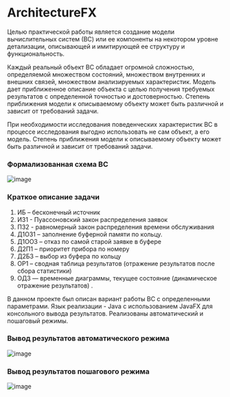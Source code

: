 # ArchitectureFX
Целью практической работы	является создание модели вычислительных систем (ВС) или ее компоненты на некотором уровне детализации, описывающей и имитирующей ее структуру и функциональность.

Каждый реальный объект ВС обладает огромной сложностью, определяемой множеством состояний, множеством внутренних и внешних связей, множеством анализируемых характеристик. Модель дает приближенное описание объекта с целью получения требуемых результатов с определенной точностью и достоверностью. Степень приближения модели к описываемому объекту может быть различной и зависит от требований задачи.

При необходимости исследования поведенческих характеристик ВС в процессе исследования выгодно использовать не сам объект, а его модель. Степень приближения модели к описываемому объекту может быть различной и зависит от требований задачи.

### Формализованная схема ВС
![image](https://user-images.githubusercontent.com/61520646/145860552-12f1b6b1-aab2-4cf0-bc36-7892e6e7769e.png)

### Краткое описание задачи 
1) ИБ – бесконечный источник
2) ИЗ1 - Пуассоновский закон распределения заявок
3) ПЗ2 - равномерный закон распределения времени обслуживания
4) Д1ОЗ1 – заполнение буферной памяти по кольцу.
5) Д1ОО3 – отказ по самой старой заявке в буфере
6) Д2П1 – приоритет прибора по номеру
7) Д2Б3 – выбор из буфера по кольцу
8) ОР1 – сводная таблица результатов (отражение результатов после сбора статистики)
9) ОД3 — временные диаграммы, текущее состояние (динамическое отражение результатов) .

В данном проекте был описан вариант работы ВС с определенными параметрами. Язык реализации - Java с использованием JavaFX для консольного вывода результатов. Реализованы автоматический и пошаговый режимы.

### Вывод результатов автоматического режима 
![image](https://user-images.githubusercontent.com/61520646/145860823-560ff64f-e56a-4f74-8f44-daa5940013a4.png)

### Вывод результатов пошагового режима
![image](https://user-images.githubusercontent.com/61520646/145860843-dc45a89c-7955-4ae4-b395-5c021fbe1ad0.png)
